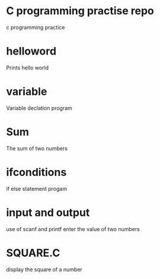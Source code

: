 # C programming practise repo

c programming practice

# helloword
Prints hello world

# variable 
Variable declation program

# Sum
The sum of two numbers

# ifconditions

if else statement progam

# input and output
use of scanf and printf
enter the value of two numbers

#  SQUARE.C
display the square of a number
